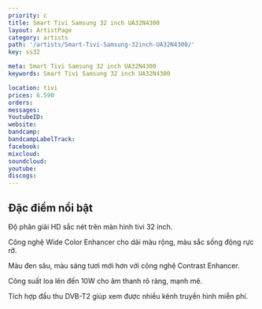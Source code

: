 ```yaml
---
priority: c
title: Smart Tivi Samsung 32 inch UA32N4300
layout: ArtistPage
category: artists
path: '/artists/Smart-Tivi-Samsung-32inch-UA32N4300/'
key: ss32

meta: Smart Tivi Samsung 32 inch UA32N4300
keywords: Smart Tivi Samsung 32 inch UA32N4300

location: tivi
prices: 6.590
orders: 
messages: 
YoutubeID: 
website: 
bandcamp: 
bandcampLabelTrack: 
facebook: 
mixcloud: 
soundcloud: 
youtube: 
discogs: 
---
```

## Đặc điểm nổi bật

Độ phân giải HD sắc nét trên màn hình tivi 32 inch.

Công nghệ Wide Color Enhancer cho dải màu rộng, màu sắc sống động rực rỡ.

Màu đen sâu, màu sáng tươi mới hơn với công nghệ Contrast Enhancer.

Công suất loa lên đến 10W cho âm thanh rõ ràng, mạnh mẽ.

Tích hợp đầu thu DVB-T2 giúp xem được nhiều kênh truyền hình miễn phí.